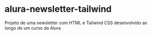 # alura-newsletter-tailwind
Projeto de uma newsletter com HTML e Tailwind CSS desenvolvido ao longo de um curso da Alura
